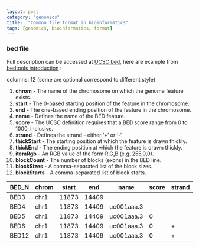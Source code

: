 ```yaml
---
layout: post
category: "genomics"
title:  "Common file format in bioinformatics"
tags: [genomics, bioinformatics, format]
---
```


### bed file

Full description can be accessed at [UCSC bed](http://genome.ucsc.edu/FAQ/FAQformat#format1), here are example from [bedtools introduction](https://bedtools.readthedocs.io/en/latest/content/general-usage.html#bed-format) :

columns: 12 (some are optional correspond to different style)

1. **chrom** - The name of the chromosome on which the genome feature exists.
2. **start** - The 0-based starting position of the feature in the chromosome.
3. **end** - The one-based ending position of the feature in the chromosome.
4. **name** - Defines the name of the BED feature.
5. **score** - The UCSC definition requires that a BED score range from 0 to 1000, inclusive.
6. **strand** - Defines the strand - either ‘+’ or ‘-‘.
7. **thickStart** - The starting position at which the feature is drawn thickly.
8. **thickEnd** - The ending position at which the feature is drawn thickly.
9. **itemRgb** - An RGB value of the form R,G,B (e.g. 255,0,0).
10. **blockCount** - The number of blocks (exons) in the BED line.
11. **blockSizes** - A comma-separated list of the block sizes.
12. **blockStarts** - A comma-separated list of block starts.

|BED_N|chrom|start|end|name|score|strand|thickStart|thickEnd|itemRgb|blockCount|blockSizes|blockStarts|
|---|---|---|---|---|---|---|---|---|---|---|---|---|
|BED3|chr1|11873|14409||||||||||
|BED4| chr1 | 11873 | 14409 |uc001aaa.3|||||||||
|BED5| chr1 | 11873 | 14409 |uc001aaa.3|0||||||||
|BED6| chr1 | 11873 | 14409 |uc001aaa.3|0|+|||||||
|BED12| chr1 | 11873 | 14409 |uc001aaa.3|0|+| 11873 | 11873 |0|3|354,109,1189,|0,739,1347,|